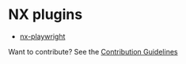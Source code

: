 # NX plugins

- [nx-playwright](packages/nx-playwright/README.md)

Want to contribute? See the [Contribution Guidelines](/contributing.md)
